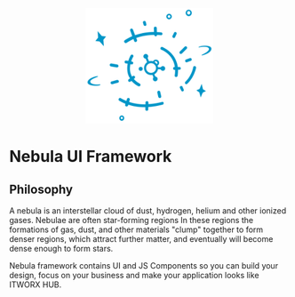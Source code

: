 <p align="center">
    <img width="230" src="./nebulaui-hub-logo.png">
</p>

# Nebula UI Framework

## Philosophy
A nebula is an interstellar cloud of dust, hydrogen, helium and other ionized gases. Nebulae are often star-forming regions In these regions the formations of gas, dust, and other materials "clump" together to form denser regions, which attract further matter, and eventually will become dense enough to form stars.

Nebula framework contains UI and JS Components so you can build your design, focus on your business and make your application looks like ITWORX HUB.